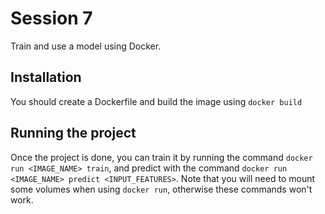 # Session 7
Train and use a model using Docker.

## Installation
You should create a Dockerfile and build the image using `docker build`
 
## Running the project
Once the project is done, you can train it by running the command `docker run <IMAGE_NAME> train`, and predict with the command `docker run <IMAGE_NAME> predict <INPUT_FEATURES>`. Note that you will need to mount some volumes when using `docker run`, otherwise these commands won't work.
